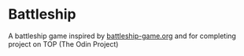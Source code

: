 # Battleship

A battleship game inspired by [battleship-game.org](http://en.battleship-game.org/) and for completing project on TOP (The Odin Project)
